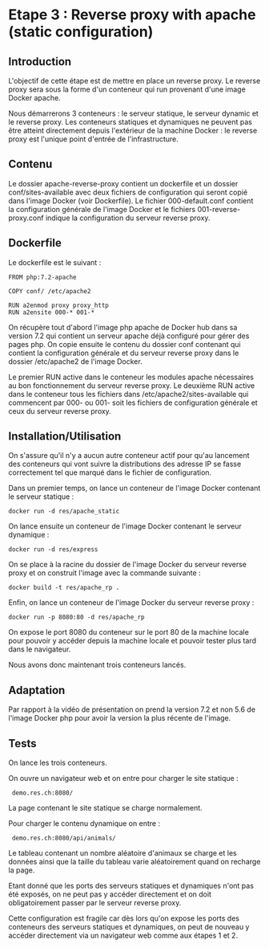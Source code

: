 # Etape 3 : Reverse proxy with apache (static configuration)

## Introduction

L'objectif de cette étape est de mettre en place un reverse proxy. Le reverse proxy sera sous la forme d'un conteneur qui run provenant d'une image Docker apache.

Nous démarrerons 3 conteneurs : le serveur statique, le serveur dynamic et le reverse proxy. Les conteneurs statiques et dynamiques ne peuvent pas être atteint directement depuis l'extérieur de la machine Docker : le reverse proxy est l'unique point d'entrée de l'infrastructure.

## Contenu

Le dossier apache-reverse-proxy contient un dockerfile et un dossier conf/sites-available avec deux fichiers de configuration qui seront copié dans l'image Docker (voir Dockerfile). Le fichier 000-default.conf contient la configuration générale de l'image Docker et le fichiers 001-reverse-proxy.conf indique la configuration du serveur reverse proxy.

## Dockerfile

Le dockerfile est le suivant : 

```
FROM php:7.2-apache

COPY conf/ /etc/apache2

RUN a2enmod proxy proxy_http  
RUN a2ensite 000-* 001-* 
```

On récupère tout d'abord l'image php apache de Docker hub dans sa version  7.2 qui contient un serveur apache déjà configuré pour gérer des pages php.
On copie ensuite le contenu du dossier conf contenant qui contient la configuration générale et du serveur reverse proxy dans le dossier /etc/apache2 de l'image Docker.

Le premier RUN active dans le conteneur les modules apache nécessaires au bon fonctionnement du serveur reverse proxy.
Le deuxième RUN active dans le conteneur tous les fichiers dans /etc/apache2/sites-available qui commencent par 000- ou 001- soit les fichiers de configuration générale et ceux du serveur reverse proxy.   


 ## Installation/Utilisation

 On s'assure qu'il n'y a aucun autre conteneur actif pour qu'au lancement des conteneurs qui vont suivre la distributions des adresse IP se fasse correctement tel que marqué dans le fichier de configuration. 
 
Dans un premier temps, on lance un conteneur de l'image Docker contenant le serveur statique :

```docker run -d res/apache_static```

On lance ensuite un conteneur de l'image Docker contenant le serveur dynamique :

```docker run -d res/express```

On se place à la racine du dossier de l'image Docker du serveur reverse proxy et on construit l'image avec la commande suivante :

`docker build -t res/apache_rp .` 

Enfin, on lance un conteneur de l'image Docker du serveur reverse proxy :

```docker run -p 8080:80 -d res/apache_rp```

On expose le port 8080 du conteneur sur le port 80 de la machine locale pour pouvoir y accéder depuis la machine locale et pouvoir tester plus tard dans le navigateur.

Nous avons donc maintenant trois conteneurs lancés. 

## Adaptation

Par rapport à la vidéo de présentation on prend la version 7.2 et non 5.6 de l'image Docker php pour avoir la version la plus récente de l'image. 

## Tests

On lance les trois conteneurs.

On ouvre un navigateur web et on entre pour charger le site statique :

``` demo.res.ch:8080/```

La page contenant le site statique se charge normalement.

Pour charger le contenu dynamique on entre :

``` demo.res.ch:8080/api/animals/```

Le tableau contenant un nombre aléatoire d'animaux se charge et les données ainsi que la taille du tableau varie aléatoirement quand on recharge la page.

Etant donné que les ports des serveurs statiques et dynamiques n'ont pas été exposés, on ne peut pas y accéder directement et on doit obligatoirement passer par le serveur reverse proxy.

Cette configuration est fragile car dès lors qu'on expose les ports des conteneurs des serveurs statiques et dynamiques, on peut de nouveau y accéder directement via un navigateur web comme aux étapes 1 et 2. 